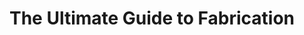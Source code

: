 ---
title: "The Ultimate Guide to Fabrication"
meta_title: ""
description: ""
image: "/images/fabrication-guide.png"
categories: ["Manfacturing"]
# tags: ["nextjs", "tailwind"]
draft: false
---